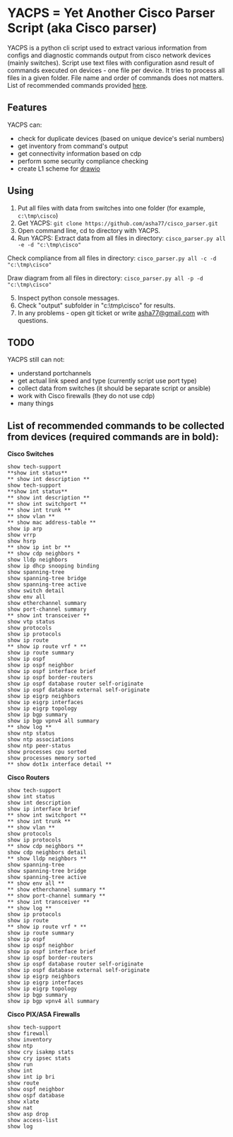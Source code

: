 # YACPS = Yet Another Cisco Parser Script  (aka Cisco parser)

YACPS is a python cli script used to extract various information from configs and diagnostic commands output from cisco network devices (mainly switches). 
Script use text files with configuration asnd result of commands executed on devices - one file per device. It tries to process all files in a given folder. 
File name and order of commands does not matters. 
List of recommended commands provided [here](https://github.com/asha77/cisco_parser/blob/master/README.md#list-of-recommended-commands-to-be-collected-from-devices-required-commands-are-in-bold).


## Features
YACPS can:
- check for duplicate devices (based on unique device's serial numbers)
- get inventory from command's output
- get connectivity information based on cdp
- perform some security compliance checking 
- create L1 scheme for [drawio](https://app.diagrams.net)


## Using
1. Put all files with data from switches into one folder (for example, `c:\tmp\cisco`)
2. Get YACPS: 
`git clone https://github.com/asha77/cisco_parser.git`
3. Open command line, cd to directory with YACPS.
4. Run YACPS:
Extract data from all files in directory:
`cisco_parser.py all -e -d "c:\tmp\cisco"`

Check compliance from all files in directory:
`cisco_parser.py all -c -d "c:\tmp\cisco"`

Draw diagram from all files in directory:
`cisco_parser.py all -p -d "c:\tmp\cisco"`

5. Inspect python console messages.
6. Check "output" subfolder in "c:\tmp\cisco" for results.
7. In any problems - open git ticket or write asha77@gmail.com with questions.


## TODO
YACPS still can not:
- understand portchannels
- get actual link speed and type (currently script use port type)
- collect data from switches (it should be separate script or ansible)
- work with Cisco firewalls (they do not use cdp) 
- many things 

## List of recommended commands to be collected from devices (required commands are in bold):
**Cisco Switches**
```
show tech-support
**show int status**
** show int description **
show tech-support
**show int status**
** show int description **
** show int switchport **
** show int trunk **
** show vlan **
** show mac address-table **
show ip arp
show vrrp
show hsrp
** show ip int br **
** show cdp neighbors *
show lldp neighbors
show ip dhcp snooping binding
show spanning-tree
show spanning-tree bridge
show spanning-tree active
show switch detail
show env all
show etherchannel summary
show port-channel summary
** show int transceiver **
show vtp status
show protocols
show ip protocols
show ip route
** show ip route vrf * **
show ip route summary
show ip ospf
show ip ospf neighbor
show ip ospf interface brief
show ip ospf border-routers
show ip ospf database router self-originate
show ip ospf database external self-originate
show ip eigrp neighbors
show ip eigrp interfaces
show ip eigrp topology
show ip bgp summary
show ip bgp vpnv4 all summary
** show log **
show ntp status
show ntp associations
show ntp peer-status
show processes cpu sorted
show processes memory sorted
** show dot1x interface detail **
```

**Cisco Routers**
```
show tech-support
show int status
show int description
show ip interface brief
** show int switchport **
** show int trunk **
** show vlan **
show protocols
show ip protocols
** show cdp neighbors **
show cdp neighbors detail
** show lldp neighbors **
show spanning-tree
show spanning-tree bridge
show spanning-tree active
** show env all **
** show etherchannel summary **
** show port-channel summary **
** show int transceiver **
** show log **
show ip protocols
show ip route
** show ip route vrf * **
show ip route summary
show ip ospf
show ip ospf neighbor
show ip ospf interface brief
show ip ospf border-routers
show ip ospf database router self-originate
show ip ospf database external self-originate
show ip eigrp neighbors
show ip eigrp interfaces
show ip eigrp topology
show ip bgp summary
show ip bgp vpnv4 all summary
```

**Cisco PIX/ASA Firewalls**
```
show tech-support 
show firewall
show inventory 
show ntp
show cry isakmp stats
show cry ipsec stats
show run
show int
show int ip bri
show route
show ospf neighbor
show ospf database 
show xlate
show nat
show asp drop
show access-list
show log
```
